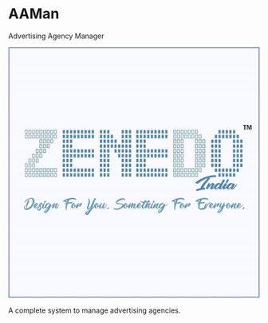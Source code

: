 # AAMan

Advertising Agency Manager

![Logo](src/assets/logo.jpg)

A complete system to manage advertising agencies.
